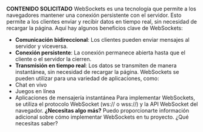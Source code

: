 **CONTENIDO SOLICITADO**
WebSockets es una tecnología que permite a los navegadores mantener una conexión persistente con el servidor. Esto permite a los clientes enviar y recibir datos en tiempo real, sin necesidad de recargar la página.
Aquí hay algunos beneficios clave de WebSockets:
*   **Comunicación bidireccional**: Los clientes pueden enviar mensajes al servidor y viceversa.
*   **Conexión persistente**: La conexión permanece abierta hasta que el cliente o el servidor la cierren.
*   **Transmisión en tiempo real**: Los datos se transmiten de manera instantánea, sin necesidad de recargar la página.
WebSockets se pueden utilizar para una variedad de aplicaciones, como:
*   Chat en vivo
*   Juegos en línea
*   Aplicaciones de mensajería instantánea
Para implementar WebSockets, se utiliza el protocolo WebSocket (ws:// o wss://) y la API WebSocket del navegador.
**¿Necesitas algo más?**
Puedo proporcionarte información adicional sobre cómo implementar WebSockets en tu proyecto. ¿Qué necesitas saber?
